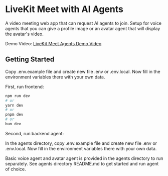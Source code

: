 # LiveKit Meet with AI Agents
A video meeting web app that can request AI agents to join. Setup for voice agents that you can give a profile image or an avatar agent that will display the avatar's video.

Demo Video: [LiveKit Meet Agents Demo Video](https://youtu.be/HoKk1KlDwq0?si=zGPH1_tl9KPbjAWI)

## Getting Started

Copy .env.example file and create new file .env or .env.local.
Now fill in the environment variables there with your own data.

First, run frontend:

```bash
npm run dev
# or
yarn dev
# or
pnpm dev
# or
bun dev
```

Second, run backend agent:

In the agents directory, copy .env.example file and create new file .env or .env.local.
Now fill in the environment variables there with your own data.

Basic voice agent and avatar agent is provided in the agents directory to run separately.
See agents directory README.md to get started and run agent of choice.
